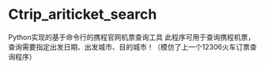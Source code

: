 # Ctrip_ariticket_search
Python实现的基于命令行的携程官网机票查询工具
此程序可用于查询携程机票，查询需要指定出发日期、出发城市、目的城市！（模仿了上一个12306火车订票查询程序）
